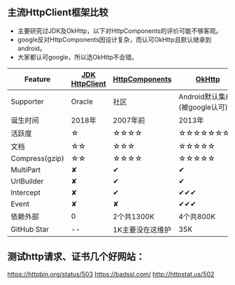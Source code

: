 ## 主流HttpClient框架比较
- 主要研究过JDK及OkHttp，以下对HttpComponents的评价可能不够客观。
- google反对HttpComponents因设计复杂，而认可OkHttp且默认继承到android。
- 大家都认可google，所以选OkHttp不会错。

|Feature|[JDK HttpClient](https://openjdk.java.net/groups/net/httpclient/intro.html)|[HttpComponents](http://hc.apache.org/)|[OkHttp](https://square.github.io/okhttp/)|
|----|----|----|----|
|Supporter|Oracle|社区|Android默认集成(被google认可)|
|诞生时间|2018年|2007年前|2013年|
|活跃度|<a title="3年一个稳定版">☆</a>|<a title="1年2-4次">☆☆☆☆</a>|<a title="1月1-2次">☆☆☆☆☆☆☆☆</a>|
|文档|☆☆|☆☆☆|☆☆☆☆☆|
|Compress(gzip)|☆☆|☆☆☆☆|☆☆☆☆☆|
|MultiPart|✘|✔|✔|
|UrlBuilder|✘|✔|✔|
|Intercept|✘|✔|✔✔✔|
|Event|✘|✘|✔✔✔|
|依赖外部|0|2个共1300K|4个共800K|
|GitHub Star|--|1K主要没在这维护|35K|

## 测试http请求、证书几个好网站：
https://httpbin.org/status/503
https://badssl.com/
http://httpstat.us/502
